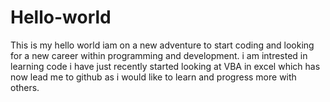 # Hello-world
This is my hello world iam on a new adventure to start coding and looking for a new career within programming and development.
i am intrested in learning code i have just recently started looking at VBA in excel which has now lead me to github as i would like to learn and progress more with others.
